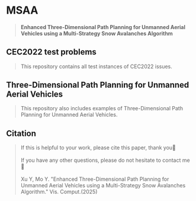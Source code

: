 # MSAA

> #### Enhanced Three-Dimensional Path Planning for Unmanned Aerial Vehicles using a Multi-Strategy Snow Avalanches Algorithm


## CEC2022 test problems
> This repository contains all test instances of CEC2022 issues.

## Three-Dimensional Path Planning for Unmanned Aerial Vehicles 
> This repository also includes examples of Three-Dimensional Path Planning for Unmanned Aerial Vehicles.

## Citation
> If this is helpful to your work, please cite this paper, thank you🥰<br /><br />If you have any other questions, please do not hesitate to contact me🌈<br /><br />Xu Y, Mo Y. "Enhanced Three-Dimensional Path Planning for Unmanned Aerial Vehicles using a Multi-Strategy Snow Avalanches Algorithm." Vis. Comput.(2025)
